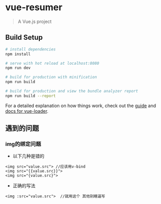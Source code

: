 # vue-resumer

> A Vue.js project

## Build Setup

``` bash
# install dependencies
npm install

# serve with hot reload at localhost:8080
npm run dev

# build for production with minification
npm run build

# build for production and view the bundle analyzer report
npm run build --report
```

For a detailed explanation on how things work, check out the [guide](http://vuejs-templates.github.io/webpack/) and [docs for vue-loader](http://vuejs.github.io/vue-loader).

## 遇到的问题
### img的绑定问题
- 以下几种是错的
```
<img src="value.src"> //应该用v-bind
<img src="{{value.src}}">
<img src="{value.src}">
```
- 正确的写法
```
<img :src="value.src">  //就用这个 其他别瞎逼写
```
